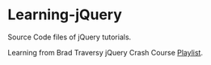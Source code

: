 # Learning-jQuery

Source Code files of jQuery tutorials.

Learning from Brad Traversy jQuery Crash Course [Playlist](https://www.youtube.com/watch?v=3nrLc_JOF7k&list=PLillGF-RfqbYJVXBgZ_nA7FTAAEpp_IAc).


